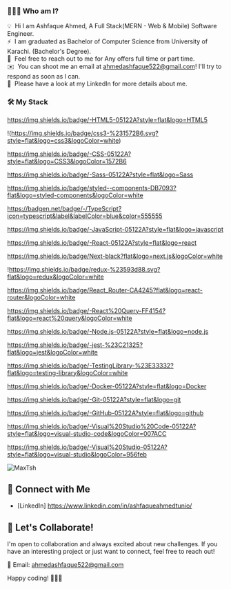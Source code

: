 ### 👨🏻‍💻 Who am I?

💡  Hi I am Ashfaque Ahmed, A Full Stack(MERN - Web & Mobile) Software Engineer.\
⚡  I am graduated as Bachelor of Computer Science from University of Karachi. (Bachelor's Degree).\
💬  Feel free to reach out to me for Any offers full time or part time.\
✉️  You can shoot me an email at ahmedashfaque522@gmail.com! I'll try to respond as soon as I can.\
📄  Please have a look at my LinkedIn for more details about me.

### 🛠 My Stack
https://img.shields.io/badge/-HTML5-05122A?style=flat&logo=HTML5

!(https://img.shields.io/badge/css3-%231572B6.svg?style=flat&logo=css3&logoColor=white)

https://img.shields.io/badge/-CSS-05122A?style=flat&logo=CSS3&logoColor=1572B6

https://img.shields.io/badge/-Sass-05122A?style=flat&logo=Sass

https://img.shields.io/badge/styled--components-DB7093?flat&logo=styled-components&logoColor=white

https://badgen.net/badge/-/TypeScript?icon=typescript&label&labelColor=blue&color=555555

https://img.shields.io/badge/-JavaScript-05122A?style=flat&logo=javascript

https://img.shields.io/badge/-React-05122A?style=flat&logo=react

https://img.shields.io/badge/Next-black?flat&logo=next.js&logoColor=white

!https://img.shields.io/badge/redux-%23593d88.svg?flat&logo=redux&logoColor=white

https://img.shields.io/badge/React_Router-CA4245?flat&logo=react-router&logoColor=white

https://img.shields.io/badge/-React%20Query-FF4154?flat&logo=react%20query&logoColor=white

https://img.shields.io/badge/-Node.js-05122A?style=flat&logo=node.js

https://img.shields.io/badge/-jest-%23C21325?flat&logo=jest&logoColor=white

https://img.shields.io/badge/-TestingLibrary-%23E33332?flat&logo=testing-library&logoColor=white

https://img.shields.io/badge/-Docker-05122A?style=flat&logo=Docker

https://img.shields.io/badge/-Git-05122A?style=flat&logo=git

https://img.shields.io/badge/-GitHub-05122A?style=flat&logo=github

https://img.shields.io/badge/-Visual%20Studio%20Code-05122A?style=flat&logo=visual-studio-code&logoColor=007ACC

https://img.shields.io/badge/-Visual%20Studio-05122A?style=flat&logo=visual-studio&logoColor=956feb

<img alt="MaxTsh" src="./Cover2024.png" align="center"/>

## 🔗 Connect with Me
- [LinkedIn] https://www.linkedin.com/in/ashfaqueahmedtunio/

## 🎉 Let's Collaborate!

I'm open to collaboration and always excited about new challenges. If you have an interesting project or just want to connect, feel free to reach out!

📧 Email: ahmedashfaque522@gmail.com

Happy coding! 👩‍💻🚀
